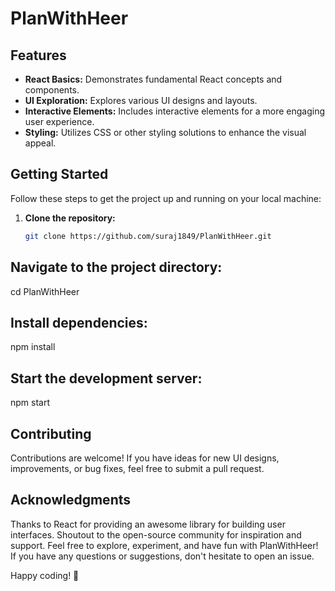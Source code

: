 # PlanWithHeer



## Features

- **React Basics:** Demonstrates fundamental React concepts and components.
- **UI Exploration:** Explores various UI designs and layouts.
- **Interactive Elements:** Includes interactive elements for a more engaging user experience.
- **Styling:** Utilizes CSS or other styling solutions to enhance the visual appeal.

## Getting Started

Follow these steps to get the project up and running on your local machine:

1. **Clone the repository:**
   ```bash
   git clone https://github.com/suraj1849/PlanWithHeer.git

 ## Navigate to the project directory:
cd PlanWithHeer

## Install dependencies:
npm install

## Start the development server:
npm start


 ## Contributing
Contributions are welcome! If you have ideas for new UI designs, improvements, or bug fixes, feel free to submit a pull request.


## Acknowledgments
Thanks to React for providing an awesome library for building user interfaces.
Shoutout to the open-source community for inspiration and support.
Feel free to explore, experiment, and have fun with PlanWithHeer! If you have any questions or suggestions, don't hesitate to open an issue.

Happy coding! 🚀
